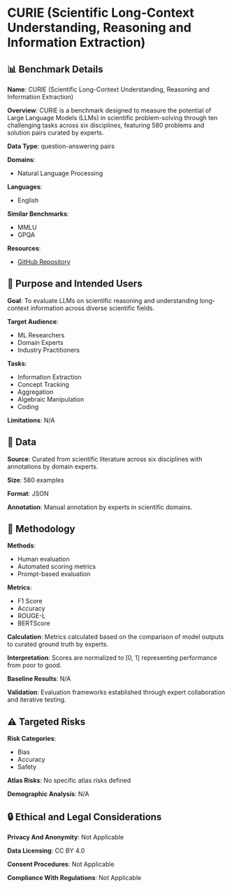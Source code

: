 # CURIE (Scientific Long-Context Understanding, Reasoning and Information Extraction)

## 📊 Benchmark Details

**Name**: CURIE (Scientific Long-Context Understanding, Reasoning and Information Extraction)

**Overview**: CURIE is a benchmark designed to measure the potential of Large Language Models (LLMs) in scientific problem-solving through ten challenging tasks across six disciplines, featuring 580 problems and solution pairs curated by experts.

**Data Type**: question-answering pairs

**Domains**:
- Natural Language Processing

**Languages**:
- English

**Similar Benchmarks**:
- MMLU
- GPQA

**Resources**:
- [GitHub Repository](https://github.com/google/curie)

## 🎯 Purpose and Intended Users

**Goal**: To evaluate LLMs on scientific reasoning and understanding long-context information across diverse scientific fields.

**Target Audience**:
- ML Researchers
- Domain Experts
- Industry Practitioners

**Tasks**:
- Information Extraction
- Concept Tracking
- Aggregation
- Algebraic Manipulation
- Coding

**Limitations**: N/A

## 💾 Data

**Source**: Curated from scientific literature across six disciplines with annotations by domain experts.

**Size**: 580 examples

**Format**: JSON

**Annotation**: Manual annotation by experts in scientific domains.

## 🔬 Methodology

**Methods**:
- Human evaluation
- Automated scoring metrics
- Prompt-based evaluation

**Metrics**:
- F1 Score
- Accuracy
- ROUGE-L
- BERTScore

**Calculation**: Metrics calculated based on the comparison of model outputs to curated ground truth by experts.

**Interpretation**: Scores are normalized to [0, 1] representing performance from poor to good.

**Baseline Results**: N/A

**Validation**: Evaluation frameworks established through expert collaboration and iterative testing.

## ⚠️ Targeted Risks

**Risk Categories**:
- Bias
- Accuracy
- Safety

**Atlas Risks**:
No specific atlas risks defined

**Demographic Analysis**: N/A

## 🔒 Ethical and Legal Considerations

**Privacy And Anonymity**: Not Applicable

**Data Licensing**: CC BY 4.0

**Consent Procedures**: Not Applicable

**Compliance With Regulations**: Not Applicable
